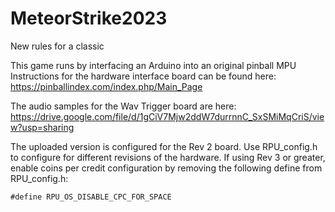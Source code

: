 # MeteorStrike2023
New rules for a classic
  
This game runs by interfacing an Arduino into an original pinball MPU
Instructions for the hardware interface board can be found here: https://pinballindex.com/index.php/Main_Page 
  
The audio samples for the Wav Trigger board are here: https://drive.google.com/file/d/1gCiV7Mjw2ddW7durrnnC_SxSMiMqCriS/view?usp=sharing  
  
The uploaded version is configured for the Rev 2 board. Use RPU_config.h to configure for different revisions of the hardware. If using Rev 3 or greater, enable coins per credit configuration by removing the following define from RPU_config.h:
```
#define RPU_OS_DISABLE_CPC_FOR_SPACE
```

